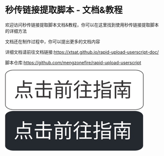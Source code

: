 # 秒传链接提取脚本 - 文档&教程

欢迎访问秒传链接提取脚本文档&教程，你可以在这里找到使用秒传链接提取脚本的详细方法

文档还在制作过程中，你可以提出更多的文档内容

详细文档请前往文档链接:<https://xtsat.github.io/rapid-upload-userscript-doc/>

脚本仓库:<https://github.com/mengzonefire/rapid-upload-userscript>

[![前往指南](/docs/.vuepress/public/logo/点击前往指南.svg#gh-light-mode-only)](https://xtsat.github.io/rapid-upload-userscript-doc/#gh-light-mode-only)
[![前往指南](/docs/.vuepress/public/logo/点击前往指南%20黑.svg#gh-dark-mode-only )](https://xtsat.github.io/rapid-upload-userscript-doc/#gh-dark-mode-only)
